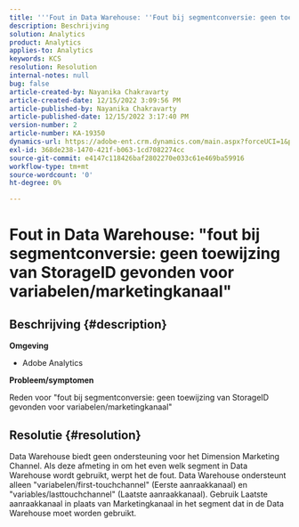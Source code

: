 ```yaml
---
title: '''Fout in Data Warehouse: ''Fout bij segmentconversie: geen toewijzing van StorageID gevonden voor variabelen/marketingkanaal'''
description: Beschrijving
solution: Analytics
product: Analytics
applies-to: Analytics
keywords: KCS
resolution: Resolution
internal-notes: null
bug: false
article-created-by: Nayanika Chakravarty
article-created-date: 12/15/2022 3:09:56 PM
article-published-by: Nayanika Chakravarty
article-published-date: 12/15/2022 3:17:40 PM
version-number: 2
article-number: KA-19350
dynamics-url: https://adobe-ent.crm.dynamics.com/main.aspx?forceUCI=1&pagetype=entityrecord&etn=knowledgearticle&id=985b0388-8a7c-ed11-81ac-6045bd006e5a
exl-id: 368de238-1470-421f-b063-1cd7082274cc
source-git-commit: e4147c118426baf2802270e033c61e469ba59916
workflow-type: tm+mt
source-wordcount: '0'
ht-degree: 0%

---
```


# Fout in Data Warehouse: &quot;fout bij segmentconversie: geen toewijzing van StorageID gevonden voor variabelen/marketingkanaal&quot;

## Beschrijving {#description}


<b>Omgeving</b>

- Adobe Analytics

<b>Probleem/symptomen</b>

Reden voor &quot;fout bij segmentconversie: geen toewijzing van StorageID gevonden voor variabelen/marketingkanaal&quot;


## Resolutie {#resolution}


Data Warehouse biedt geen ondersteuning voor het Dimension Marketing Channel. Als deze afmeting in om het even welk segment in Data Warehouse wordt gebruikt, werpt het de fout. Data Warehouse ondersteunt alleen &quot;variabelen/first-touchchannel&quot; (Eerste aanraakkanaal) en &quot;variables/lasttouchchannel&quot; (Laatste aanraakkanaal). Gebruik Laatste aanraakkanaal in plaats van Marketingkanaal in het segment dat in de Data Warehouse moet worden gebruikt.
